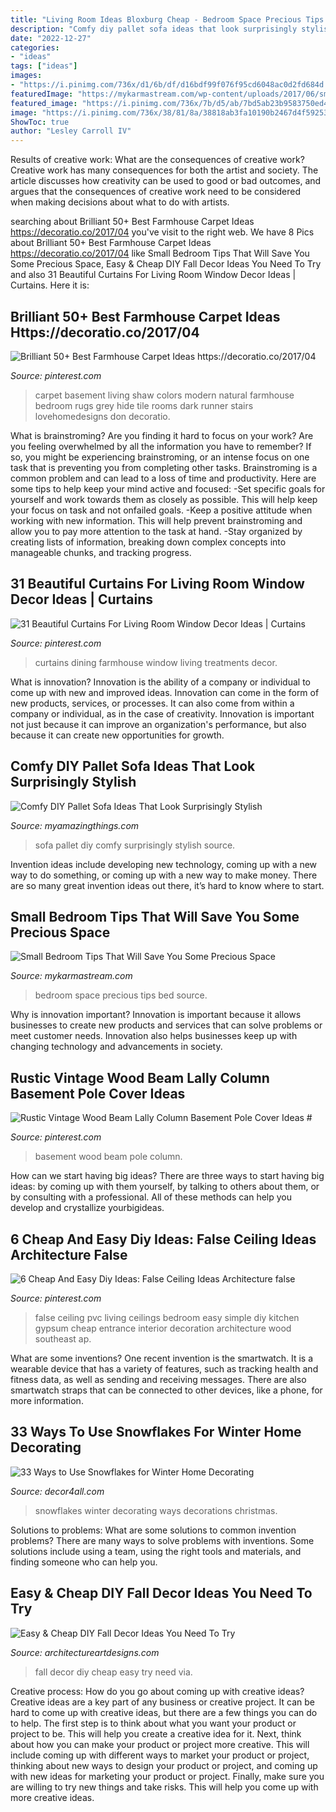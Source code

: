 ```yaml
---
title: "Living Room Ideas Bloxburg Cheap - Bedroom Space Precious Tips Bed Source"
description: "Comfy diy pallet sofa ideas that look surprisingly stylish"
date: "2022-12-27"
categories:
- "ideas"
tags: ["ideas"]
images:
- "https://i.pinimg.com/736x/d1/6b/df/d16bdf99f076f95cd6048ac0d2fd684d.jpg"
featuredImage: "https://mykarmastream.com/wp-content/uploads/2017/06/small-bedroom-bed-9.jpg"
featured_image: "https://i.pinimg.com/736x/7b/d5/ab/7bd5ab23b9583750ed4d6fed0dcd9502.jpg"
image: "https://i.pinimg.com/736x/38/81/8a/38818ab3fa10190b2467d4f592539f69.jpg"
ShowToc: true
author: "Lesley Carroll IV"
---
```



Results of creative work: What are the consequences of creative work?
Creative work has many consequences for both the artist and society. The article discusses how creativity can be used to good or bad outcomes, and argues that the consequences of creative work need to be considered when making decisions about what to do with artists.

	

		
searching about Brilliant 50+ Best Farmhouse Carpet Ideas https://decoratio.co/2017/04 you've visit to the right web. We have 8 Pics about Brilliant 50+ Best Farmhouse Carpet Ideas https://decoratio.co/2017/04 like Small Bedroom Tips That Will Save You Some Precious Space, Easy &amp; Cheap DIY Fall Decor Ideas You Need To Try and also 31 Beautiful Curtains For Living Room Window Decor Ideas | Curtains. Here it is:
		
    
## Brilliant 50+ Best Farmhouse Carpet Ideas Https://decoratio.co/2017/04

<img loading=lazy src="https://i.pinimg.com/736x/38/81/8a/38818ab3fa10190b2467d4f592539f69.jpg" onerror="this.onerror=null;this.src='https://tse2.mm.bing.net/th?id=OIP.zrKZYDamdjeQrJTKS7GnPwHaLH&amp;pid=15.1';" alt="Brilliant 50+ Best Farmhouse Carpet Ideas https://decoratio.co/2017/04">

_Source: pinterest.com_

>carpet basement living shaw colors modern natural farmhouse bedroom rugs grey hide tile rooms dark runner stairs lovehomedesigns don decoratio. 

	

What is brainstroming?
Are you finding it hard to focus on your work? Are you feeling overwhelmed by all the information you have to remember? If so, you might be experiencing brainstroming, or an intense focus on one task that is preventing you from completing other tasks. Brainstroming is a common problem and can lead to a loss of time and productivity. Here are some tips to help keep your mind active and focused: 
-Set specific goals for yourself and work towards them as closely as possible. This will help keep your focus on task and not onfailed goals. 
-Keep a positive attitude when working with new information. This will help prevent brainstroming and allow you to pay more attention to the task at hand. 
-Stay organized by creating lists of information, breaking down complex concepts into manageable chunks, and tracking progress.

    
## 31 Beautiful Curtains For Living Room Window Decor Ideas | Curtains

<img loading=lazy src="https://i.pinimg.com/736x/d1/6b/df/d16bdf99f076f95cd6048ac0d2fd684d.jpg" onerror="this.onerror=null;this.src='https://tse2.mm.bing.net/th?id=OIP.-hX7k65GoE4a7sTYHqE8fgHaLH&amp;pid=15.1';" alt="31 Beautiful Curtains For Living Room Window Decor Ideas | Curtains">

_Source: pinterest.com_

>curtains dining farmhouse window living treatments decor. 

	

What is innovation?
Innovation is the ability of a company or individual to come up with new and improved ideas. Innovation can come in the form of new products, services, or processes. It can also come from within a company or individual, as in the case of creativity. Innovation is important not just because it can improve an organization's performance, but also because it can create new opportunities for growth.

    
## Comfy DIY Pallet Sofa Ideas That Look Surprisingly Stylish

<img loading=lazy src="http://myamazingthings.com/wp-content/uploads/2017/08/pallet-sofa-5.jpg" onerror="this.onerror=null;this.src='https://tse2.mm.bing.net/th?id=OIP.vMBru9j3U2Pfdq_qRfI8LAHaFj&amp;pid=15.1';" alt="Comfy DIY Pallet Sofa Ideas That Look Surprisingly Stylish">

_Source: myamazingthings.com_

>sofa pallet diy comfy surprisingly stylish source. 

	

Invention ideas include developing new technology, coming up with a new way to do something, or coming up with a new way to make money. There are so many great invention ideas out there, it’s hard to know where to start.

    
## Small Bedroom Tips That Will Save You Some Precious Space

<img loading=lazy src="https://mykarmastream.com/wp-content/uploads/2017/06/small-bedroom-bed-9.jpg" onerror="this.onerror=null;this.src='https://tse2.mm.bing.net/th?id=OIP.YJ4uaHlxmlpbviDCbOlTwwHaLH&amp;pid=15.1';" alt="Small Bedroom Tips That Will Save You Some Precious Space">

_Source: mykarmastream.com_

>bedroom space precious tips bed source. 

	

Why is innovation important?
Innovation is important because it allows businesses to create new products and services that can solve problems or meet customer needs. Innovation also helps businesses keep up with changing technology and advancements in society.

    
## Rustic Vintage Wood Beam Lally Column Basement Pole Cover Ideas #

<img loading=lazy src="https://i.pinimg.com/736x/7b/d5/ab/7bd5ab23b9583750ed4d6fed0dcd9502.jpg" onerror="this.onerror=null;this.src='https://tse1.mm.bing.net/th?id=OIP.lB7pPDwHefau5iZOSkKbOQAAAA&amp;pid=15.1';" alt="Rustic Vintage Wood Beam Lally Column Basement Pole Cover Ideas #">

_Source: pinterest.com_

>basement wood beam pole column. 

	

How can we start having big ideas?
There are three ways to start having big ideas: by coming up with them yourself, by talking to others about them, or by consulting with a professional. All of these methods can help you develop and crystallize yourbigideas.

    
## 6 Cheap And Easy Diy Ideas: False Ceiling Ideas Architecture False

<img loading=lazy src="https://i.pinimg.com/736x/4e/0e/be/4e0ebef01b20d0f514090d4479d4dc50.jpg" onerror="this.onerror=null;this.src='https://tse1.mm.bing.net/th?id=OIP.s8qVurlVuXOR-ovvFULL3AHaJ4&amp;pid=15.1';" alt="6 Cheap And Easy Diy Ideas: False Ceiling Ideas Architecture false">

_Source: pinterest.com_

>false ceiling pvc living ceilings bedroom easy simple diy kitchen gypsum cheap entrance interior decoration architecture wood southeast ap. 

	

What are some inventions?
One recent invention is the smartwatch. It is a wearable device that has a variety of features, such as tracking health and fitness data, as well as sending and receiving messages. There are also smartwatch straps that can be connected to other devices, like a phone, for more information.

    
## 33 Ways To Use Snowflakes For Winter Home Decorating

<img loading=lazy src="https://decor4all.com/wp-content/uploads/2013/12/snowflakes-holiday-decorations-winter-decorating-ideas-17.jpg" onerror="this.onerror=null;this.src='https://tse4.mm.bing.net/th?id=OIP.Nu7LSX0Cj4EjnMDZ0Ue6XAAAAA&amp;pid=15.1';" alt="33 Ways to Use Snowflakes for Winter Home Decorating">

_Source: decor4all.com_

>snowflakes winter decorating ways decorations christmas. 

	

Solutions to problems: What are some solutions to common invention problems?
There are many ways to solve problems with inventions. Some solutions include using a team, using the right tools and materials, and finding someone who can help you.

    
## Easy &amp; Cheap DIY Fall Decor Ideas You Need To Try

<img loading=lazy src="https://www.architectureartdesigns.com/wp-content/uploads/2014/08/1027.jpg" onerror="this.onerror=null;this.src='https://tse4.mm.bing.net/th?id=OIP.kBIigFJq_RGTEpP8RQd3CQAAAA&amp;pid=15.1';" alt="Easy &amp; Cheap DIY Fall Decor Ideas You Need To Try">

_Source: architectureartdesigns.com_

>fall decor diy cheap easy try need via. 

	

Creative process: How do you go about coming up with creative ideas?
Creative ideas are a key part of any business or creative project. It can be hard to come up with creative ideas, but there are a few things you can do to help. The first step is to think about what you want your product or project to be. This will help you create a creative idea for it. Next, think about how you can make your product or project more creative. This will include coming up with different ways to market your product or project, thinking about new ways to design your product or project, and coming up with new ideas for marketing your product or project. Finally, make sure you are willing to try new things and take risks. This will help you come up with more creative ideas.

